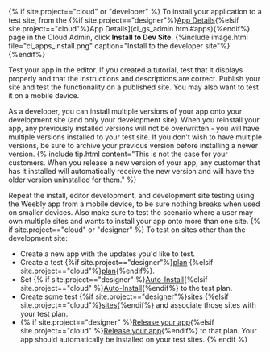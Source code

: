 {% if site.project=="cloud" or "developer" %}
To install your application to a test site, from the {%if site.project=="designer"%}[App Details](ds_gs_admin.html#apps){%elsif site.project=="cloud"%}App Details](cl_gs_admin.html#apps){%endif%} page in the Cloud Admin, click **Install to Dev Site**.
{%include image.html file="cl_apps_install.png" caption="Install to the developer site"%}
{%endif%}

​Test your app in the editor. If you created a tutorial, test that it displays properly and that the instructions and descriptions are correct. Publish your site and test the functionality on a published site. You may also want to test it on a mobile device.

As a developer, you can install multiple versions of your app onto your development site (and only your development site). When you reinstall your app, any previously installed versions will not be overwritten - you will have multiple versions installed to your test site. If you don't wish to have multiple versions, be sure to archive your previous version before installing a newer version.
{% include tip.html content="This is not the case for your customers. When you release a new version of your app, any customer that has it installed will automatically receive the new version and will have the older version uninstalled for them." %}

Repeat the install, editor development, and development site testing using the Weebly app from a mobile device, to be sure nothing breaks when used on smaller devices. Also make sure to test the scenario where a user may own multiple sites and wants to install your app onto more than one site.
{% if site.project=="cloud" or "designer" %}
To test on sites other than the development site:
* Create a new app with the updates you'd like to test.
* Create a test {%if site.project=="designer"%}[plan](ds_gs_plans.html) {%elsif site.project=="cloud"%}[plan](cl_gs_plans.html){%endif%}.
* Set {% if site.project=="designer" %}[Auto-Install](ds_apps_element_release.html){%elsif site.project=="cloud" %}[Auto-Install](cl_apps_element_release.html){%endif%} to the test plan.
* Create some test {%if site.project=="designer"%}[sites](ds_gs_cr_sites.html) {%elsif site.project=="cloud"%}[sites](cl_gs_cr_sites.html){%endif%} and associate those sites with your test plan.
* {% if site.project=="designer" %}[Release your app](ds_apps_element_release.html){%elsif site.project=="cloud" %}[Release your app](cl_apps_element_release.html){%endif%}  to that plan.
Your app should automatically be installed on your test sites.
{% endif %}